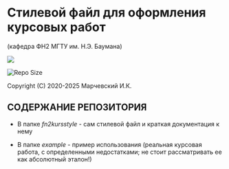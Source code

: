 Стилевой файл для оформления курсовых работ 
===========================================

(кафедра ФН2 МГТУ им. Н.Э. Баумана)

<p align="left"><img src="https://i.stack.imgur.com/zHFFO.png"></p>

![Repo Size](https://img.shields.io/github/repo-size/vortexmethods/fn2kursstyle.svg)

Copyright (C) 2020-2025 Марчевский И.К.


СОДЕРЖАНИЕ РЕПОЗИТОРИЯ
----------------------

* В папке *fn2kursstyle* - сам стилевой файл и краткая документация к нему

* В папке *example* - пример использования (реальная курсовая работа, с определенными недостатками; не стоит рассматривать ее как абсолютный эталон!)


